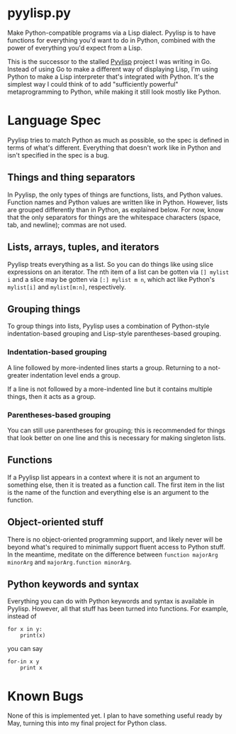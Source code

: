 # pyylisp.py
Make Python-compatible programs via a Lisp dialect. Pyylisp is to have functions for everything you'd want to do in Python, combined with the power of everything you'd expect from a Lisp.

This is the successor to the stalled [Pyylisp](https://github.com/refola/pyylisp) project I was writing in Go. Instead of using Go to make a different way of displaying Lisp, I'm using Python to make a Lisp interpreter that's integrated with Python. It's the simplest way I could think of to add "sufficiently powerful" metaprogramming to Python, while making it still look mostly like Python.

# Language Spec
Pyylisp tries to match Python as much as possible, so the spec is defined in terms of what's different. Everything that doesn't work like in Python and isn't specified in the spec is a bug.

## Things and thing separators
In Pyylisp, the only types of things are functions, lists, and Python values. Function names and Python values are written like in Python. However, lists are grouped differently than in Python, as explained below. For now, know that the only separators for things are the whitespace characters (space, tab, and newline); commas are not used.

## Lists, arrays, tuples, and iterators
Pyylisp treats everything as a list. So you can do things like using slice expressions on an iterator. The nth item of a list can be gotten via `[] mylist i` and a slice may be gotten via `[:] mylist m n`, which act like Python's `mylist[i]` and `mylist[m:n]`, respectively.

## Grouping things
To group things into lists, Pyylisp uses a combination of Python-style indentation-based grouping and Lisp-style parentheses-based grouping.

### Indentation-based grouping
A line followed by more-indented lines starts a group. Returning to a not-greater indentation level ends a group.

If a line is not followed by a more-indented line but it contains multiple things, then it acts as a group.

### Parentheses-based grouping
You can still use parentheses for grouping; this is recommended for things that look better on one line and this is necessary for making singleton lists.

## Functions
If a Pyylisp list appears in a context where it is not an argument to something else, then it is treated as a function call. The first item in the list is the name of the function and everything else is an argument to the function.

## Object-oriented stuff
There is no object-oriented programming support, and likely never will be beyond what's required to minimally support fluent access to Python stuff. In the meantime, meditate on the difference between `function majorArg minorArg` and `majorArg.function minorArg`.

## Python keywords and syntax
Everything you can do with Python keywords and syntax is available in Pyylisp. However, all that stuff has been turned into functions. For example, instead of

	for x in y:
		print(x)

you can say

	for-in x y
		print x

# Known Bugs
None of this is implemented yet. I plan to have something useful ready by May, turning this into my final project for Python class.

